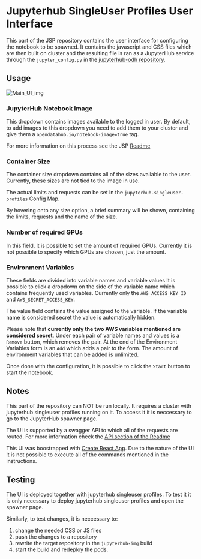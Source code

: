# Jupyterhub SingleUser Profiles User Interface

This part of the JSP repository contains the user interface for configuring the notebook to be spawned.
It contains the javascript and CSS files which are then built on cluster and the resulting file is ran as a JupyterHub service through the `jupyter_config.py` in the [jupyterhub-odh repository](https://github.com/opendatahub-io/jupyterhub-odh).

## Usage

![Main_UI_img](https://github.com/mroman-redhat/jupyterhub-singleuser-profiles/blob/feature/API/ui/readme_img/UI-main.png)

### JupyterHub Notebook Image
This dropdown contains images available to the logged in user.
By default, to add images to this dropdown you need to add them to your cluster and give them a `opendatahub.io/notebook-image=true` tag.

For more information on this process see the JSP [Readme](https://github.com/opendatahub.io/jupyterhub-singleuser-profiles/)
### Container Size
The container size dropdown contains all of the sizes available to the user.
Currently, these sizes are not tied to the image in use.

The actual limits and requests can be set in the `jupyterhub-singleuser-profiles` Config Map.

By hovering onto any size option, a brief summary will be shown, containing the limits, requests and the name of the size.
### Number of required GPUs
In this field, it is possible to set the amount of required GPUs. Currently it is not possible to specify which GPUs are chosen, just the amount.
### Environment Variables
These fields are divided into variable names and variable values
It is possible to click a dropdown on the side of the variable name which contains frequently used variables. Currently only the `AWS_ACCESS_KEY_ID` and `AWS_SECRET_ACCESS_KEY`. 

The value field contains the value assigned to the variable. If the variable name is considered secret the value is automatically hidden.

Please note that **currently only the two AWS variables mentioned are considered secret**.
Under each pair of variable names and values is a `Remove` button, which removes the pair.
At the end of the Environment Variables form is an `Add` which adds a pair to the form.
The amount of environment variables that can be added is unlimited.

Once done with the configuration, it is possible to click the `Start` button to start the notebook.

## Notes

This part of the repository can NOT be run locally. It requires a cluster with jupyterhub singleuser profiles running on it. To access it it is neccessary to go to the JupyterHub spawner page.

The UI is supported by a swagger API to which all of the requests are routed. For more information check the [API section of the Readme](https://github.com/opendatahub.io/jupyterhub-singleuser-profiles/blob/master/README.md)

This UI was boostrapped with [Create React App](https://github.com/facebook/create-react-app). Due to the nature of the UI it is not possible to execute all of the commands mentioned in the instructions.

## Testing

The UI is deployed together with jupyterhub singleuser profiles. To test it it is only necessary to deploy jupyterhub singleuser profiles and open the spawner page.

Similarly, to test changes, it is neccessary to:
1. change the needed CSS or JS files
2. push the changes to a repository
3. rewrite the target repository in the `jupyterhub-img` build
4. start the build and redeploy the pods. 